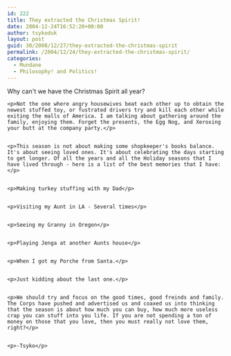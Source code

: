 ```yaml
---
id: 222
title: They extracted the Christmas Spirit!
date: 2004-12-24T16:52:20+00:00
author: tsykoduk
layout: post
guid: 30/2008/12/27/they-extracted-the-christmas-spirit
permalink: /2004/12/24/they-extracted-the-christmas-spirit/
categories:
  - Mundane
  - Philosophy! and Politics!
---
```

<p>Why can't we have the Christmas Spirit all year?</p>


	<p>Not the one where angry housewives beat each other up to obtain the newest stuffed toy, or fustrated drivers try and kill each other while exiting the malls of America. I am talking about gathering around the family, enjoying them. Forget the presents, the Egg Nog, and Xeroxing your butt at the company party.</p>


	<p>This season is not about making some shopkeeper's books balance. It's about seeing loved ones. It's about celebrating the days starting to get longer. Of all the years and all the Holiday seasons that I have lived through - here is a list of the best memories that I have:</p>


	<p>Making turkey stuffing with my Dad</p>


	<p>Visiting my Aunt in LA - Several times</p>


	<p>Seeing my Granny in Oregon</p>


	<p>Playing Jenga at another Aunts house</p>


	<p>When I got my Porche from Santa.</p>


	<p>Just kidding about the last one.</p>


	<p>We should try and focus on the good times, good freinds and family. The Corps have pushed and advertised us and coaxed us into thinking that the season is about how much you can buy, how much more useless crap you can stuff into you life. If you are not spending a ton of money on those that you love, then you must really not love them, right?</p>


	<p>-Tsyko</p>